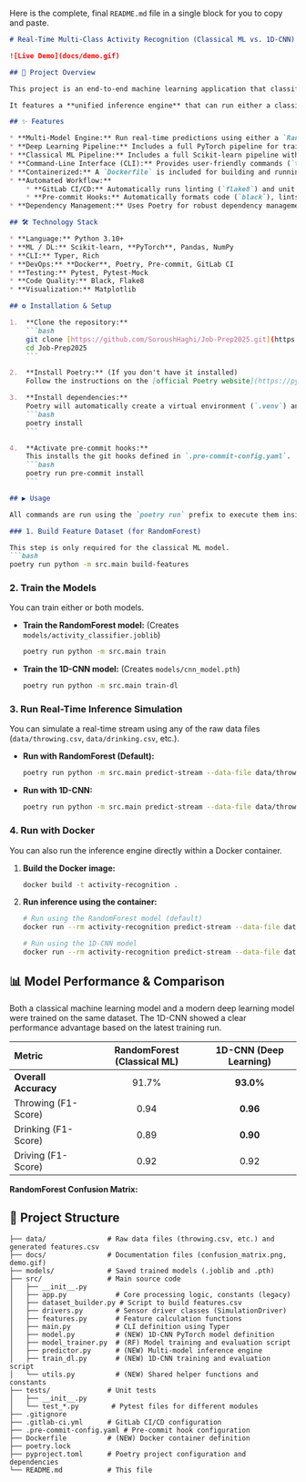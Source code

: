 Here is the complete, final `README.md` file in a single block for you to copy and paste.

````markdown
# Real-Time Multi-Class Activity Recognition (Classical ML vs. 1D-CNN)

![Live Demo](docs/demo.gif)

## 🚀 Project Overview

This project is an end-to-end machine learning application that classifies human activities (throwing, drinking, driving) from sensor data in real-time.

It features a **unified inference engine** that can run either a classical **RandomForest** model or a modern **1D-Convolutional Neural Network (CNN)**, allowing for direct performance comparison. The entire application is built with a modular `src` layout, automatically tested with `pre-commit` hooks and GitLab CI/CD, and is fully containerized with Docker.

## ✨ Features

* **Multi-Model Engine:** Run real-time predictions using either a `RandomForest` or a `1D-CNN` model via a simple CLI flag (`--model-type`).
* **Deep Learning Pipeline:** Includes a full PyTorch pipeline for training a 1D-CNN on raw sensor sequences.
* **Classical ML Pipeline:** Includes a full Scikit-learn pipeline with automated feature extraction (`mean`, `std`, `rms`).
* **Command-Line Interface (CLI):** Provides user-friendly commands (`train`, `train-dl`, `predict-stream`) built with Typer and Rich.
* **Containerized:** A `Dockerfile` is included for building and running the application in any reproducible environment.
* **Automated Workflow:**
    * **GitLab CI/CD:** Automatically runs linting (`flake8`) and unit tests (`pytest`) on every push to ensure code quality.
    * **Pre-commit Hooks:** Automatically formats code (`black`), lints (`flake8`), and runs tests (`pytest`) before each commit.
* **Dependency Management:** Uses Poetry for robust dependency management.

## 🛠️ Technology Stack

* **Language:** Python 3.10+
* **ML / DL:** Scikit-learn, **PyTorch**, Pandas, NumPy
* **CLI:** Typer, Rich
* **DevOps:** **Docker**, Poetry, Pre-commit, GitLab CI
* **Testing:** Pytest, Pytest-Mock
* **Code Quality:** Black, Flake8
* **Visualization:** Matplotlib

## ⚙️ Installation & Setup

1.  **Clone the repository:**
    ```bash
    git clone [https://github.com/SoroushHaghi/Job-Prep2025.git](https://github.com/SoroushHaghi/Job-Prep2025.git)
    cd Job-Prep2025
    ```

2.  **Install Poetry:** (If you don't have it installed)
    Follow the instructions on the [official Poetry website](https://python-poetry.org/docs/#installation).

3.  **Install dependencies:**
    Poetry will automatically create a virtual environment (`.venv`) and install all required packages from `pyproject.toml`.
    ```bash
    poetry install
    ```

4.  **Activate pre-commit hooks:**
    This installs the git hooks defined in `.pre-commit-config.yaml`.
    ```bash
    poetry run pre-commit install
    ```

## ▶️ Usage

All commands are run using the `poetry run` prefix to execute them inside the project's virtual environment.

### 1. Build Feature Dataset (for RandomForest)

This step is only required for the classical ML model.
```bash
poetry run python -m src.main build-features
````

### 2\. Train the Models

You can train either or both models.

  * **Train the RandomForest model:**
    (Creates `models/activity_classifier.joblib`)
    ```bash
    poetry run python -m src.main train
    ```
  * **Train the 1D-CNN model:**
    (Creates `models/cnn_model.pth`)
    ```bash
    poetry run python -m src.main train-dl
    ```

### 3\. Run Real-Time Inference Simulation

You can simulate a real-time stream using any of the raw data files (`data/throwing.csv`, `data/drinking.csv`, etc.).

  * **Run with RandomForest (Default):**

    ```bash
    poetry run python -m src.main predict-stream --data-file data/throwing.csv
    ```

  * **Run with 1D-CNN:**

    ```bash
    poetry run python -m src.main predict-stream --data-file data/throwing.csv --model-type cnn --model-file models/cnn_model.pth
    ```

### 4\. Run with Docker

You can also run the inference engine directly within a Docker container.

1.  **Build the Docker image:**

    ```bash
    docker build -t activity-recognition .
    ```

2.  **Run inference using the container:**

    ```bash
    # Run using the RandomForest model (default)
    docker run --rm activity-recognition predict-stream --data-file data/drinking.csv

    # Run using the 1D-CNN model
    docker run --rm activity-recognition predict-stream --data-file data/drinking.csv --model-type cnn --model-file models/cnn_model.pth
    ```

## 📊 Model Performance & Comparison

Both a classical machine learning model and a modern deep learning model were trained on the same dataset. The 1D-CNN showed a clear performance advantage based on the latest training run.

| Metric | RandomForest (Classical ML) | 1D-CNN (Deep Learning) |
| :--- | :---: | :---: |
| **Overall Accuracy** | 91.7% | **93.0%** |
| Throwing (F1-Score) | 0.94 | **0.96** |
| Drinking (F1-Score) | 0.89 | **0.90** |
| Driving (F1-Score) | 0.92 | 0.92 |

**RandomForest Confusion Matrix:**

## 📁 Project Structure

```
├── data/               # Raw data files (throwing.csv, etc.) and generated features.csv
├── docs/               # Documentation files (confusion_matrix.png, demo.gif)
├── models/             # Saved trained models (.joblib and .pth)
├── src/                # Main source code
│   ├── __init__.py
│   ├── app.py            # Core processing logic, constants (legacy)
│   ├── dataset_builder.py # Script to build features.csv
│   ├── drivers.py        # Sensor driver classes (SimulationDriver)
│   ├── features.py       # Feature calculation functions
│   ├── main.py           # CLI definition using Typer
│   ├── model.py          # (NEW) 1D-CNN PyTorch model definition
│   ├── model_trainer.py  # (RF) Model training and evaluation script
│   ├── predictor.py      # (NEW) Multi-model inference engine
│   ├── train_dl.py       # (NEW) 1D-CNN training and evaluation script
│   └── utils.py          # (NEW) Shared helper functions and constants
├── tests/              # Unit tests
│   ├── __init__.py
│   └── test_*.py        # Pytest files for different modules
├── .gitignore
├── .gitlab-ci.yml      # GitLab CI/CD configuration
├── .pre-commit-config.yaml # Pre-commit hook configuration
├── Dockerfile          # (NEW) Docker container definition
├── poetry.lock
├── pyproject.toml      # Poetry project configuration and dependencies
└── README.md           # This file
```